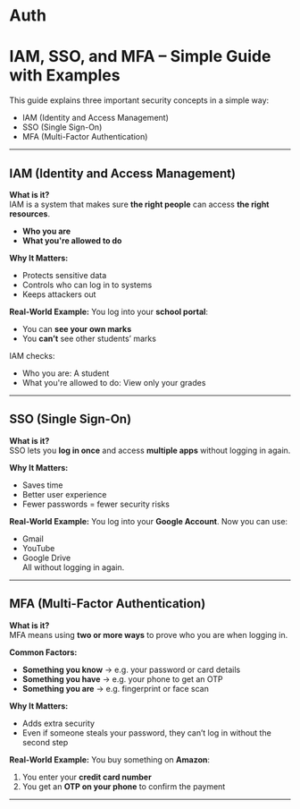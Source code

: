 # Auth

#  IAM, SSO, and MFA – Simple Guide with Examples

This guide explains three important security concepts in a simple way:
- IAM (Identity and Access Management)
- SSO (Single Sign-On)
- MFA (Multi-Factor Authentication)

---

##  IAM (Identity and Access Management)

**What is it?**  
IAM is a system that makes sure **the right people** can access **the right resources**.

-  **Who you are**  
- **What you're allowed to do**

**Why It Matters:**
- Protects sensitive data  
- Controls who can log in to systems  
- Keeps attackers out

**Real-World Example:**
You log into your **school portal**:
- You can **see your own marks**
- You **can’t** see other students’ marks

IAM checks:
- Who you are: A student
- What you're allowed to do: View only your grades

---

##  SSO (Single Sign-On)

**What is it?**  
SSO lets you **log in once** and access **multiple apps** without logging in again.

**Why It Matters:**
- Saves time  
- Better user experience  
- Fewer passwords = fewer security risks

**Real-World Example:**
You log into your **Google Account**. Now you can use:
-  Gmail  
-  YouTube  
-  Google Drive  
All without logging in again.

---

##  MFA (Multi-Factor Authentication)

**What is it?**  
MFA means using **two or more ways** to prove who you are when logging in.

**Common Factors:**
- **Something you know** → e.g. your password or card details  
- **Something you have** → e.g. your phone to get an OTP  
- **Something you are** → e.g. fingerprint or face scan

**Why It Matters:**
- Adds extra security  
- Even if someone steals your password, they can’t log in without the second step

**Real-World Example:**
You buy something on **Amazon**:
1. You enter your **credit card number**  
2. You get an **OTP on your phone** to confirm the payment
---

